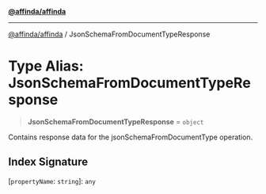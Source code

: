 [**@affinda/affinda**](../README.md)

***

[@affinda/affinda](../globals.md) / JsonSchemaFromDocumentTypeResponse

# Type Alias: JsonSchemaFromDocumentTypeResponse

> **JsonSchemaFromDocumentTypeResponse** = `object`

Contains response data for the jsonSchemaFromDocumentType operation.

## Index Signature

\[`propertyName`: `string`\]: `any`
